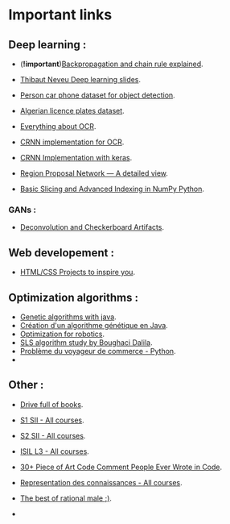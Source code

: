 # **Important links**

## Deep learning :
- (**!important**)[Backpropagation and chain rule explained](https://ml-cheatsheet.readthedocs.io/en/latest/backpropagation.html).

- [Thibaut Neveu Deep learning slides](https://drive.google.com/drive/folders/1FRzHmLp5QSu30K28KV3yuFPg7aTLopAc).
- [Person car phone dataset for object detection](https://drive.google.com/drive/folders/1cCCDj9hXlRzAbwWOrm8Qk9cl0QOWimyT).
- [Algerian licence plates dataset](https://github.com/mouad12345/License_Plates_of_Algeria_Dataset).
- [Everything about OCR](https://towardsdatascience.com/a-gentle-introduction-to-ocr-ee1469a201aa).
- [CRNN implementation for OCR](https://github.com/DeepSystems/supervisely-tutorials/blob/master/anpr_oc).
- [CRNN Implementation with keras](https://github.com/qjadud1994/CRNN-Keras).

- [Region Proposal Network — A detailed view](https://towardsdatascience.com/region-proposal-network-a-detailed-view-1305c7875853).

- [Basic Slicing and Advanced Indexing in NumPy Python](https://www.geeksforgeeks.org/indexing-in-numpy/).

### GANs :
- [Deconvolution and Checkerboard Artifacts](https://distill.pub/2016/deconv-checkerboard/).


## Web developement :
- [HTML/CSS Projects to inspire you](https://codyhouse.co/library?page=3&show=all).

## Optimization algorithms :
- [Genetic algorithms with java](https://www.codeflow.site/fr/article/java-genetic-algorithm).
- [Création d'un algorithme génétique en Java](https://www.slauncha.com/index.php?article63/creation-d-un-algorithme-genetique).
- [Optimization for robotics](https://drive.google.com/drive/folders/1NIvslgz1rcIvaR8cYP7nlzc28csDrR8F).
- [SLS algorithm study by Boughaci Dalila](https://hal.inria.fr/inria-00290789/document).
- [Problème du voyageur de commerce - Python](https://antoinevastel.com/algorithme/python/algorithmes%20génétiques/2016/04/30/probleme-voyageur-commerce.html).
- 


## Other :
- [Drive full of books](https://drive.google.com/drive/folders/1y0LLJ6wHDxogagqxdkWvWNvuJulhrtly?fbclid=IwAR3Xs2iBkysyBxCanF7dgPzgiK4hHbhtRmNYZQTExUoEVS10fvdIUrf3Mxs).
- [S1 SII - All courses](https://github.com/naila-houacine/M1_SII_S1?fbclid=IwAR1wtagKGJPIkHct8vaxPIpikH-NSa2RLVyjEB8vqjso-BrF_jj43ofrUHg).
- [S2 SII - All courses](https://drive.google.com/drive/folders/17uoMJO532lmYrZWTkqpr8GUdFII38Iek).
- [ISIL L3 - All courses](https://drive.google.com/drive/u/0/folders/11VZC6GuNlmLcqqOP43fxC7W54MbCPQ3i).
- [30+ Piece of Art Code Comment People Ever Wrote in Code](https://javascript.plainenglish.io/17-piece-of-art-code-comment-people-wrote-in-code-60a4284e0d92).
- [Representation des connaissances - All courses](https://drive.google.com/drive/folders/1_SIepVChI9gIwyo1UnVU6Sw6nAbJG22b).

- [The best of rational male ;)](https://therationalmale.com/the-best-of-rational-male-year-one/).
- 

